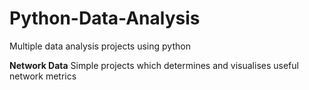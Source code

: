# Python-Data-Analysis
Multiple data analysis projects using python


**Network Data**
Simple projects which determines and visualises useful network metrics

